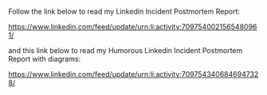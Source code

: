 Follow the link below to read my Linkedin Incident Postmortem Report:

https://www.linkedin.com/feed/update/urn:li:activity:7097540021565480961/

and this link below to read my Humorous Linkedin Incident Postmortem Report with diagrams:

https://www.linkedin.com/feed/update/urn:li:activity:7097543406846947328/
